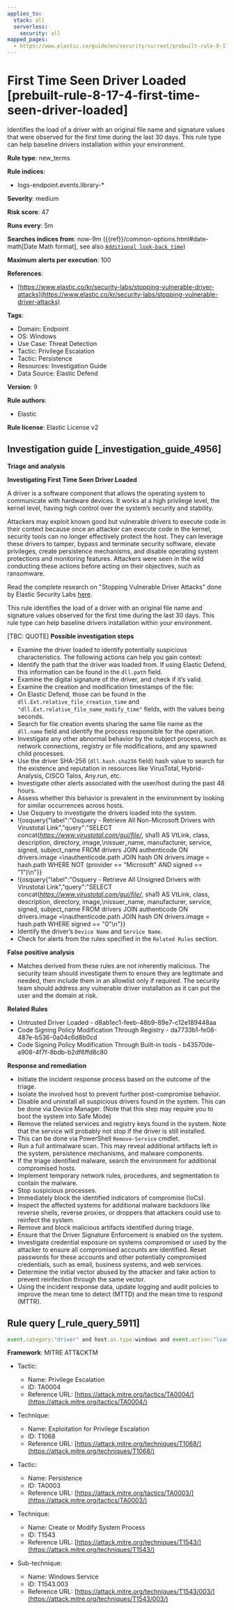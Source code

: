 ```yaml
---
applies_to:
  stack: all
  serverless:
    security: all
mapped_pages:
  - https://www.elastic.co/guide/en/security/current/prebuilt-rule-8-17-4-first-time-seen-driver-loaded.html
---
```


# First Time Seen Driver Loaded [prebuilt-rule-8-17-4-first-time-seen-driver-loaded]

Identifies the load of a driver with an original file name and signature values that were observed for the first time during the last 30 days. This rule type can help baseline drivers installation within your environment.

**Rule type**: new_terms

**Rule indices**:

* logs-endpoint.events.library-*

**Severity**: medium

**Risk score**: 47

**Runs every**: 5m

**Searches indices from**: now-9m ({{ref}}/common-options.html#date-math[Date Math format], see also [`Additional look-back time`](docs-content://solutions/security/detect-and-alert/create-detection-rule.md#rule-schedule))

**Maximum alerts per execution**: 100

**References**:

* [https://www.elastic.co/kr/security-labs/stopping-vulnerable-driver-attacks](https://www.elastic.co/kr/security-labs/stopping-vulnerable-driver-attacks)

**Tags**:

* Domain: Endpoint
* OS: Windows
* Use Case: Threat Detection
* Tactic: Privilege Escalation
* Tactic: Persistence
* Resources: Investigation Guide
* Data Source: Elastic Defend

**Version**: 9

**Rule authors**:

* Elastic

**Rule license**: Elastic License v2

## Investigation guide [_investigation_guide_4956]

**Triage and analysis**

**Investigating First Time Seen Driver Loaded**

A driver is a software component that allows the operating system to communicate with hardware devices. It works at a high privilege level, the kernel level, having high control over the system’s security and stability.

Attackers may exploit known good but vulnerable drivers to execute code in their context because once an attacker can execute code in the kernel, security tools can no longer effectively protect the host. They can leverage these drivers to tamper, bypass and terminate security software, elevate privileges, create persistence mechanisms, and disable operating system protections and monitoring features. Attackers were seen in the wild conducting these actions before acting on their objectives, such as ransomware.

Read the complete research on "Stopping Vulnerable Driver Attacks" done by Elastic Security Labs [here](https://www.elastic.co/kr/security-labs/stopping-vulnerable-driver-attacks).

This rule identifies the load of a driver with an original file name and signature values observed for the first time during the last 30 days. This rule type can help baseline drivers installation within your environment.

[TBC: QUOTE]
**Possible investigation steps**

* Examine the driver loaded to identify potentially suspicious characteristics. The following actions can help you gain context:
* Identify the path that the driver was loaded from. If using Elastic Defend, this information can be found in the `dll.path` field.
* Examine the digital signature of the driver, and check if it’s valid.
* Examine the creation and modification timestamps of the file:
* On Elastic Defend, those can be found in the `dll.Ext.relative_file_creation_time` and `"dll.Ext.relative_file_name_modify_time"` fields, with the values being seconds.
* Search for file creation events sharing the same file name as the `dll.name` field and identify the process responsible for the operation.
* Investigate any other abnormal behavior by the subject process, such as network connections, registry or file modifications, and any spawned child processes.
* Use the driver SHA-256 (`dll.hash.sha256` field) hash value to search for the existence and reputation in resources like VirusTotal, Hybrid-Analysis, CISCO Talos, Any.run, etc.
* Investigate other alerts associated with the user/host during the past 48 hours.
* Assess whether this behavior is prevalent in the environment by looking for similar occurrences across hosts.
* Use Osquery to investigate the drivers loaded into the system.
* !{osquery{"label":"Osquery - Retrieve All Non-Microsoft Drivers with Virustotal Link","query":"SELECT concat(*https://www.virustotal.com/gui/file/*, sha1) AS VtLink, class, description, directory, image,\nissuer_name, manufacturer, service, signed, subject_name FROM drivers JOIN authenticode ON drivers.image =\nauthenticode.path JOIN hash ON drivers.image = hash.path WHERE NOT (provider == \"Microsoft\" AND signed == \"1\")\n"}}
* !{osquery{"label":"Osquery - Retrieve All Unsigned Drivers with Virustotal Link","query":"SELECT concat(*https://www.virustotal.com/gui/file/*, sha1) AS VtLink, class, description, directory, image,\nissuer_name, manufacturer, service, signed, subject_name FROM drivers JOIN authenticode ON drivers.image =\nauthenticode.path JOIN hash ON drivers.image = hash.path WHERE signed == \"0\"\n"}}
* Identify the driver’s `Device Name` and `Service Name`.
* Check for alerts from the rules specified in the `Related Rules` section.

**False positive analysis**

* Matches derived from these rules are not inherently malicious. The security team should investigate them to ensure they are legitimate and needed, then include them in an allowlist only if required. The security team should address any vulnerable driver installation as it can put the user and the domain at risk.

**Related Rules**

* Untrusted Driver Loaded - d8ab1ec1-feeb-48b9-89e7-c12e189448aa
* Code Signing Policy Modification Through Registry - da7733b1-fe08-487e-b536-0a04c6d8b0cd
* Code Signing Policy Modification Through Built-in tools - b43570de-a908-4f7f-8bdb-b2df6ffd8c80

**Response and remediation**

* Initiate the incident response process based on the outcome of the triage.
* Isolate the involved host to prevent further post-compromise behavior.
* Disable and uninstall all suspicious drivers found in the system. This can be done via Device Manager. (Note that this step may require you to boot the system into Safe Mode)
* Remove the related services and registry keys found in the system. Note that the service will probably not stop if the driver is still installed.
* This can be done via PowerShell `Remove-Service` cmdlet.
* Run a full antimalware scan. This may reveal additional artifacts left in the system, persistence mechanisms, and malware components.
* If the triage identified malware, search the environment for additional compromised hosts.
* Implement temporary network rules, procedures, and segmentation to contain the malware.
* Stop suspicious processes.
* Immediately block the identified indicators of compromise (IoCs).
* Inspect the affected systems for additional malware backdoors like reverse shells, reverse proxies, or droppers that attackers could use to reinfect the system.
* Remove and block malicious artifacts identified during triage.
* Ensure that the Driver Signature Enforcement is enabled on the system.
* Investigate credential exposure on systems compromised or used by the attacker to ensure all compromised accounts are identified. Reset passwords for these accounts and other potentially compromised credentials, such as email, business systems, and web services.
* Determine the initial vector abused by the attacker and take action to prevent reinfection through the same vector.
* Using the incident response data, update logging and audit policies to improve the mean time to detect (MTTD) and the mean time to respond (MTTR).


## Rule query [_rule_query_5911]

```js
event.category:"driver" and host.os.type:windows and event.action:"load"
```

**Framework**: MITRE ATT&CKTM

* Tactic:

    * Name: Privilege Escalation
    * ID: TA0004
    * Reference URL: [https://attack.mitre.org/tactics/TA0004/](https://attack.mitre.org/tactics/TA0004/)

* Technique:

    * Name: Exploitation for Privilege Escalation
    * ID: T1068
    * Reference URL: [https://attack.mitre.org/techniques/T1068/](https://attack.mitre.org/techniques/T1068/)

* Tactic:

    * Name: Persistence
    * ID: TA0003
    * Reference URL: [https://attack.mitre.org/tactics/TA0003/](https://attack.mitre.org/tactics/TA0003/)

* Technique:

    * Name: Create or Modify System Process
    * ID: T1543
    * Reference URL: [https://attack.mitre.org/techniques/T1543/](https://attack.mitre.org/techniques/T1543/)

* Sub-technique:

    * Name: Windows Service
    * ID: T1543.003
    * Reference URL: [https://attack.mitre.org/techniques/T1543/003/](https://attack.mitre.org/techniques/T1543/003/)



